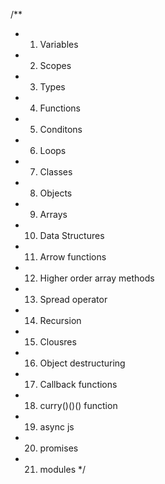 /**
 * 1. Variables
 * 2. Scopes
 * 3. Types
 * 4. Functions
 * 5. Conditons
 * 6. Loops
 * 7. Classes
 * 8. Objects
 * 9. Arrays
 * 10. Data Structures
 * 11. Arrow functions
 * 12. Higher order array methods
 * 13. Spread operator
 * 14. Recursion
 * 15. Clousres
 * 16. Object destructuring
 * 17. Callback functions
 * 18. curry()()() function
 * 19. async js
 * 20. promises
 * 21. modules
 */
